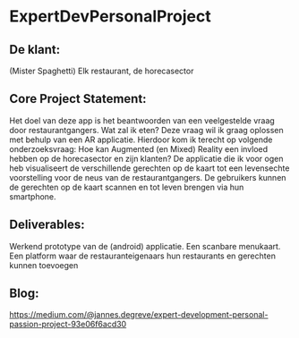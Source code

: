 # ExpertDevPersonalProject

## De klant:
(Mister Spaghetti)
Elk restaurant, de horecasector

## Core Project Statement:
Het doel van deze app is het beantwoorden van een veelgestelde vraag door restaurantgangers. Wat zal ik eten? Deze vraag wil ik graag oplossen met behulp van een AR applicatie. 
Hierdoor kom ik terecht op volgende onderzoeksvraag: 
Hoe kan Augmented (en Mixed) Reality een invloed hebben op de horecasector en zijn klanten?
De applicatie die ik voor ogen heb visualiseert de verschillende gerechten op de kaart tot een levensechte voorstelling voor de neus van de restaurantgangers. De gebruikers kunnen de gerechten op de kaart scannen en tot leven brengen via hun smartphone.

## Deliverables:
Werkend prototype van de (android) applicatie.
Een scanbare menukaart.
Een platform waar de restauranteigenaars hun restaurants en gerechten kunnen toevoegen

## Blog: 
https://medium.com/@jannes.degreve/expert-development-personal-passion-project-93e06f6acd30
